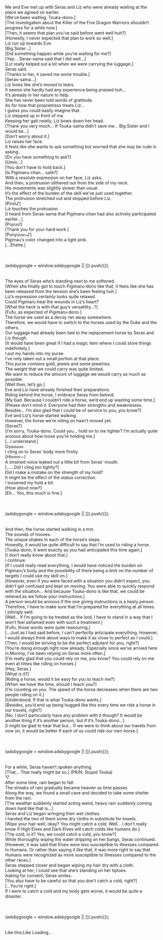 <br/>
<br/>
<br/>
Me and Eve met up with Seras and Liz who were already waiting at the place we agreed on earlier.<br/>
[We’ve been waiting, Touka-dono.]<br/>
[The investigation about the Killer of the Five Dragon Warriors shouldn’t progress for a while now.]<br/>
[Then, it seems that plan you’ve said before went well huh?]<br/>
[Honestly, I never expected that plan to work so well.]<br/>
Liz run up towards Eve.<br/>
[Big Sister…]<br/>
[Did something happen while you’re waiting for me?]<br/>
[Yep… Seras-sama said that I did well…]<br/>
[Liz really helped out a lot when we were carrying the luggage.]<br/>
Seras said.<br/>
[Thanks to her, it saved me some trouble.]<br/>
[Seras-sama…]<br/>
Liz looks like she’s moved to tears.<br/>
It seems she hardly had any experience being praised huh…<br/>
It’s already in her nature to help.<br/>
She has never been told words of gratitude.<br/>
As for how that proprietress treats LIz…<br/>
I guess you could easily imagine that.<br/>
Liz stepped up in front of me.<br/>
Keeping her gait neatly, Liz bows down her head.<br/>
[Thank you very much… If Touka-sama didn’t save me… Big Sister and I would be…]<br/>
[Don’t worry about it.]<br/>
Liz raises her face.<br/>
It feels like she wants to ask something but worried that she may be rude in asking.<br/>
[Do you have something to ask?]<br/>
[Umm…]<br/>
[You don’t have to hold back.]<br/>
[Is Pigimaru-chan… safe?]<br/>
With a resolute expression on her face, Liz asks.<br/>
And then, a protrusion slithered out from the side of my neck.<br/>
His movements was slightly slower than usual.<br/>
It’s the effect of the burden of the skill we’ve just used together.<br/>
The protrusion stretched out and stopped before Liz.<br/>
[Piniii♪]<br/>
Liz touches the protrusion.<br/>
[I heard from Seras-sama that Pigimaru-chan had also actively participated earlier…]<br/>
[Puyuu!]<br/>
[Thank you for your hard work.]<br/>
[Punyuuu~♪]<br/>
Pigimau’s color changed into a light pink.<br/>
[…Ehehe.]<br/>
<br/>
<br/>
 <br/>
(adsbygoogle = window.adsbygoogle || []).push({}); <br/>
<br/>
<br/>
The eyes of Seras who’s standing next to me softened.<br/>
[When she finally got to touch Pigimaru-dono like that, it feels like she has been released from the tension she’s been feeling huh.]<br/>
Liz’s expression certainly looks quite relaxed.<br/>
Could Pigimaru heal the wounds in Liz’s heart?<br/>
[What the heck is with that guy’s versatility…?]<br/>
[Fufu, as expected of Pigimaru-dono.]<br/>
The horse we used as a decoy ran away somewhere.<br/>
Therefore, we would have to switch to the horses used by the Duke and the others.<br/>
Our luggage had already been tied to the replacement horse by Seras and Liz though.<br/>
[It would have been great if I had a magic item where I could store things indefinitely.]<br/>
I put my hands into my purse.<br/>
I’ve only taken out a small portion at that place.<br/>
This purse contains gold, jewels and some jewelries.<br/>
The weight that we could carry was quite limited.<br/>
We want to reduce the amount of luggage we would carry as much as possible.<br/>
[Well then, let’s go.]<br/>
Eve and Liz have already finished their preparations.<br/>
Riding behind the horse, I embrace Seras from behind.<br/>
[My bad. Because I couldn’t ride a horse, we’d end up wasting some time.]<br/>
[Please don’t mind it. Everyone had their strengths and weaknesses. Besides… I’m also glad that I could be of service to you, you know?]<br/>
Eve and Liz’s horse started walking.<br/>
However, the horse we’re riding on hasn’t moved yet.<br/>
[Seras?]<br/>
[I’m sorry, Touka-dono. Could you… hold on to me tighter? I’m actually quite anxious about how loose you’re holding me.]<br/>
[…I understand.]<br/>
Gyuuuuu<br/>
I cling on to Seras’ body more firmly.<br/>
[Hhnnn—]<br/>
A strained voice leaked out a little bit from Seras’ mouth.<br/>
[……Did I cling too tightly?]<br/>
Did I make a mistake on the strength of my hold?<br/>
It might be the effect of the status correction.<br/>
I loosened my hold a bit.<br/>
[How about now?]<br/>
[Eh… Yes, this much is fine.]<br/>
<br/>
<br/>
 <br/>
(adsbygoogle = window.adsbygoogle || []).push({}); <br/>
<br/>
<br/>
And then, the horse started walking in a trot.<br/>
The sounds of hooves.<br/>
The unique shakes in each of the horse’s steps.<br/>
Honestly, it would be quite difficult to say that I’m used to riding a horse.<br/>
[Touka-dono, it went exactly as you had anticipated this time again.]<br/>
[I don’t really know about that.]<br/>
I continue.<br/>
[If I could really read everything, I would have noticed the burden on Pigimaru’s body and the possibility of there being a limit on the number of targets I could use my skill on.]<br/>
[However, even if you were faced with a situation you didn’t expect, you didn’t get confused and kept on moving. You were able to quickly respond with the situation… And because Touka-dono is like that, we could be relieved as we follow your instructions.]<br/>
A person would be anxious if the one giving instructions is a hasty person.<br/>
Therefore, I have to make sure that I’m prepared for everything at all times.<br/>
I jokingly said.<br/>
[Well… If I’m going to be treated as the lord, I have to stand in a way that I won’t feel ashamed even with such a treatment.]<br/>
[Fufu, those words were quite reassuring.]<br/>
[…Just as I had said before, I can’t perfectly anticipate everything. However, I would always think about ways to make it as close to perfect as I could.]<br/>
[Then, I would be striving to be the perfect adjutant for you, right?]<br/>
[You’re doing enough right now already. Especially since we’ve arrived here in Monroy, I’ve been relying on Seras more often.]<br/>
[I’m really glad that you could rely on me, you know? You could rely on me even at times like riding on horses.]<br/>
[Hey, Seras.]<br/>
[What is it?]<br/>
[Riding a horse, would it be easy for you to teach me?]<br/>
[When we have the time, should I teach you?]<br/>
[I’m counting on you. The speed of the horse decreases when there are two people riding on it.]<br/>
[Understood. If that is what Touka-dono wants.]<br/>
[Besides, you’d end up being hugged like this every time we ride a horse in our travels, right?]<br/>
[No, I don’t particularly have any problem with it though? It would be another thing if it’s another person, but if it’s Touka-dono…]<br/>
[I might be glad to hear that but… If we were to think about our travels from now on, it would be better if each of us could ride our own horse.]<br/>
<br/>
<br/>
 <br/>
(adsbygoogle = window.adsbygoogle || []).push({}); <br/>
<br/>
<br/>
For a while, Seras haven’t spoken anything.<br/>
[That… That really might be so.] (PR/N: Stupid Touka) <br/>
▽<br/>
After some time, rain began to fall.<br/>
The streaks of rain gradually became heavier as time passes.<br/>
Along the way, we found a small cave and decided to take some shelter from the rain.<br/>
[The weather suddenly started acting weird, heavy rain suddenly coming down hard like that is…]<br/>
Seras and Liz began wringing their wet clothes.<br/>
I handed the two of them some dry cloths in substitute for towels.<br/>
[Wipe your hair well, okay? You might catch a cold. Well… I don’t really know if High Elves and Dark Elves will catch colds like humans do.]<br/>
[The cold, is it? Yes, we could catch a cold, you know?]<br/>
While thoroughly wiping the water dripping on her bangs, Seras continued.<br/>
[However, it was said that Elves were less susceptible to illnesses compared to Humans. Or rather than saying it like that, it was more right to say that Humans were recognized as more susceptible to illnesses compared to the other races.]<br/>
Seras stepped closer and began wiping my hair dry with a cloth.<br/>
Looking at her, I could see that she’s standing on her tiptoes.<br/>
Asking for consent, Seras smiles.<br/>
[You also have to be careful so that you don’t catch a cold, right?]<br/>
[…You’re right.]<br/>
If I were to catch a cold and my body gets worse, it would be quite a disaster.<br/>
<br/>
<br/>
 <br/>
(adsbygoogle = window.adsbygoogle || []).push({}); <br/>
<br/>
<br/>
Like this:Like Loading... <br/>
<br/>
<br/>
<br/>
<br/>
